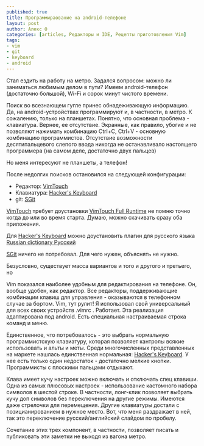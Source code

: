 ```yaml
---
published: true
title: Программираование на android-телефоне 
layout: post
author: Алекс О 
categories: [articles, Редакторы и IDE, Рецепты приготовления Vim]
tags:
- vim
- git
- keyboard
- android
---
```


Стал ездить на работу на метро. Задался вопросом: можно ли заниматься любимым делом в пути? Имеем android-телефон (достаточно большой), Wi-Fi и сорок минут чистого времени.

<!-- more -->

Поиск во всезнающем гугле принес обнадеживающую информацию. Да, на android-устройствах программируют и, в частности, в метро. К сожалению, только на планшетах. Понятно, что основная проблема - клавиатура. Вернее, ее отсутствие. Экранные, как правило, убогие и не позволяют нажимать комбинацию Ctrl+C, Ctrl+V - основную комбинацию программистов. Отсутствие возможности десятипальцевого слепого ввода никогда не останавливало настоящего программера (на самом деле, достаточно двух пальцев)

Но меня интересуют не планшеты, а телефон! 

После недолгих поисков остановился на следующей конфигурации:

* Редактор: [VimTouch](https://play.google.com/store/apps/details?id=net.momodalo.app.vimtouch&hl=ru)
* Клавиатура: [Hacker's Keyboard](https://play.google.com/store/apps/details?id=org.pocketworkstation.pckeyboard&hl=ru)
* git: [SGit](https://play.google.com/store/apps/details?id=me.sheimi.sgit&hl=ru)

[VimTouch](https://play.google.com/store/apps/details?id=net.momodalo.app.vimtouch&hl=ru) требует доустановки [VimTouch Full Runtime](https://play.google.com/store/apps/details?id=net.momodalo.app.vimtouch.fullruntime&hl=ru) не помню точно когда до или во время старта. Думаю, можно скачивать сразу оба приложения.

Для [Hacker's Keyboard](https://play.google.com/store/apps/details?id=org.pocketworkstation.pckeyboard&hl=ru) можно доустановить плагин для русского языка [Russian dictionary Русский](https://play.google.com/store/apps/details?id=org.pocketworkstation.dict.ru&hl=ru)

[SGit](https://play.google.com/store/apps/details?id=me.sheimi.sgit&hl=ru) ничего не потребовал. Для чего нужен, объяснять не нужно.

Безусловно, существует масса вариантов и того и другого и третьего, но 

Vim показался наиболее удобным для редактирования на телефоне. Он, вообще удобен, как редактор. Все редакторы, поддерживающие комбинации клавиш для управления - оказываются в телефонном случае за бортом. Vim, тут рулит! Я использовал свой универсальный для всех своих устройств .vimrc . Работает. Эта реализация адаптирована под android. Есть специальная настраиваемая строка команд и меню.

Единственное, что потребовалось - это выбрать нормальную программистскую клавиатуру, которая позволяет кантролы всякие использовать и альты и меты.
Среди многочисленных представленных на маркете нашлась единственная нормальная: [Hacker's Keyboard](https://play.google.com/store/apps/details?id=org.pocketworkstation.pckeyboard&hl=ru). У нее есть только один недостаток - достаточно мелкие кнопки. Программисты с плоскими пальцами отдыхают.

Клава имеет кучу настроек можно включать и отключать спец клавиши. Одна из самых плюсовых настроек - использование кастомного набора символов в шестой строке. В частности, лонг-клик позволяет выбрать кучу доп символов без переключения на другие режимы. 
Имеются даже стрелочки для перемещения. Другие клавиатуры достали с позицианированием в нужное место.
Вот, что меня раздражает в ней, так это переключение русский/английский слайдом по пробелу.

Сочетание этих трех компонент, в частности, позволяет писать и публиковать эти заметки не выходя из вагона метро.
